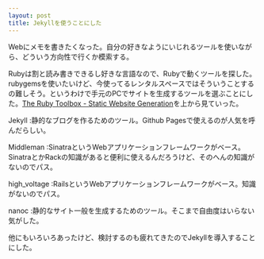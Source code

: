 ```yaml
---
layout: post
title: Jekyllを使うことにした
---
```


Webにメモを書きたくなった。自分の好きなようにいじれるツールを使いながら、どういう方向性で行くか模索する。

Rubyは割と読み書きできるし好きな言語なので、Rubyで動くツールを探した。rubygemsを使いたいけど、今使ってるレンタルスペースではそういうことするの難しそう。というわけで手元のPCでサイトを生成するツールを選ぶことにした。[The Ruby Toolbox - Static Website Generation](https://www.ruby-toolbox.com/categories/static_website_generation "The Ruby Toolbox - Static Website Generation")を上から見ていった。

Jekyll
:静的なブログを作るためのツール。Github Pagesで使えるのが人気を呼んだらしい。

Middleman
:SinatraというWebアプリケーションフレームワークがベース。SinatraとかRackの知識があると便利に使えるんだろうけど、そのへんの知識がないのでパス。

high_voltage
:RailsというWebアプリケーションフレームワークがベース。知識がないのでパス。

nanoc
:静的なサイト一般を生成するためのツール。そこまで自由度はいらない気がした。

他にもいろいろあったけど、検討するのも疲れてきたのでJekyllを導入することにした。
